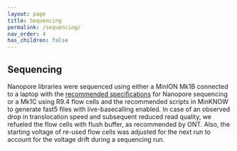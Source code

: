 ```yaml
---
layout: page
title: Sequencing
permalink: /sequencing/
nav_order: 4
has_children: false
---
```



## Sequencing  
Nanopore libraries were sequenced using either a MinION Mk1B connected to a laptop with the [recommended specifications](https://community.nanoporetech.com/requirements_documents/minion-it-reqs.pdf) for Nanopore sequencing or a Mk1C using R9.4 flow cells and the recommended scripts in MinKNOW to generate fast5 files with live-basecalling enabled. In case of an observed drop in translocation speed and subsequent reduced read quality, we refueled the flow cells with flush buffer, as recommended by ONT. Also, the starting voltage of re-used flow cells was adjusted for the next run to account for the voltage drift during a sequencing run. 


